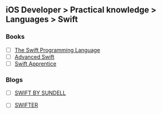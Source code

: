 ## iOS Developer > Practical knowledge > Languages > Swift

### Books
- [ ] [The Swift Programming Language](https://geo.itunes.apple.com/us/book/the-swift-programming-language-swift-4-1/id881256329?mt=11)
- [ ] [Advanced Swift](https://www.objc.io/books/advanced-swift/)
- [ ] [Swift Apprentice](https://store.raywenderlich.com/products/swift-apprentice?_ga=2.74566868.712179774.1519384552-896491817.1510924963)

### Blogs
- [ ] [SWIFT BY SUNDELL](https://www.swiftbysundell.com/)
- [ ] [SWIFTER](http://en.swifter.tips)


